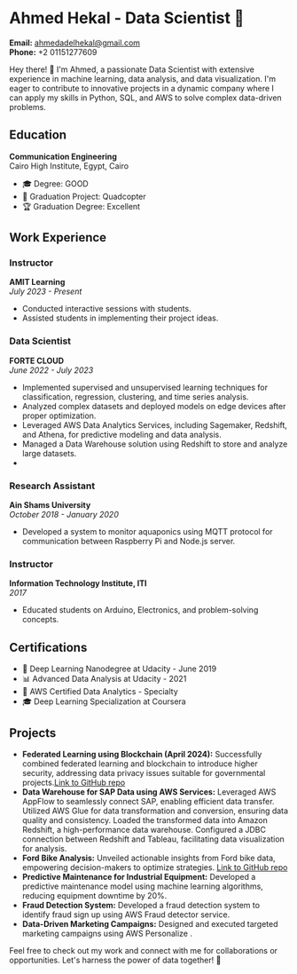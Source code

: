 # Ahmed Hekal - Data Scientist 🚀

**Email:** [ahmedadelhekal@gmail.com](mailto:ahmedadelhekal@gmail.com)  
**Phone:** +2 01151277609

Hey there! 👋 I'm Ahmed, a passionate Data Scientist with extensive experience in machine learning, data analysis, and data visualization. I'm eager to contribute to innovative projects in a dynamic company where I can apply my skills in Python, SQL, and AWS to solve complex data-driven problems.

## Education
**Communication Engineering**  
Cairo High Institute, Egypt, Cairo  
- 🎓 Degree: GOOD  
- 🚁 Graduation Project: Quadcopter  
- 🏆 Graduation Degree: Excellent

## Work Experience

### Instructor  
**AMIT Learning**  
*July 2023 - Present*  
- Conducted interactive sessions with students.
- Assisted students in implementing their project ideas.

### Data Scientist  
**FORTE CLOUD**  
*June 2022 - July 2023*  
- Implemented supervised and unsupervised learning techniques for classification, regression, clustering, and time series analysis.
- Analyzed complex datasets and deployed models on edge devices after proper optimization.
- Leveraged AWS Data Analytics Services, including Sagemaker, Redshift, and Athena, for predictive modeling and data analysis.
- Managed a Data Warehouse solution using Redshift to store and analyze large datasets.
- 
### Research Assistant  
**Ain Shams University**  
*October 2018 - January 2020*  
- Developed a system to monitor aquaponics using MQTT protocol for communication between Raspberry Pi and Node.js server.

### Instructor  
**Information Technology Institute, ITI**  
*2017*  
- Educated students on Arduino, Electronics, and problem-solving concepts.

## Certifications
- 🧠 Deep Learning Nanodegree at Udacity - June 2019
- 📊 Advanced Data Analysis at Udacity - 2021
- 📜 AWS Certified Data Analytics - Specialty
- 🎓 Deep Learning Specialization at Coursera

## Projects

- **Federated Learning using Blockchain (April 2024):** Successfully combined federated learning and blockchain to introduce higher security, addressing data privacy issues suitable for governmental projects.[Link to GitHub repo](https://github.com/Ahmed-Adel-Hekal/Ford_bike_analysis)
- **Data Warehouse for SAP Data using AWS Services:** Leveraged AWS AppFlow to seamlessly connect SAP, enabling efficient data transfer. Utilized AWS Glue for data transformation and conversion, ensuring data quality and consistency. Loaded the transformed data into Amazon Redshift, a high-performance data warehouse. Configured a JDBC connection between Redshift and Tableau, facilitating data visualization for analysis.
- **Ford Bike Analysis:** Unveiled actionable insights from Ford bike data, empowering decision-makers to optimize strategies. [Link to GitHub repo](https://github.com/Ahmed-Adel-Hekal/Ford_bike_analysis)
- **Predictive Maintenance for Industrial Equipment:** Developed a predictive maintenance model using machine learning algorithms, reducing equipment downtime by 20%.
- **Fraud Detection System:** Developed a fraud detection system to identify fraud sign up using AWS Fraud detector service.
- **Data-Driven Marketing Campaigns:** Designed and executed targeted marketing campaigns using AWS Personalize . 


Feel free to check out my work and connect with me for collaborations or opportunities. Let's harness the power of data together! 🚀

